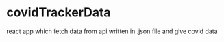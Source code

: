 # <h1>covidTrackerData</h1>
react app which fetch data from api written in .json file and give covid data 
